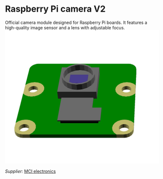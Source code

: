# Raspberry Pi camera V2

Official camera module designed for Raspberry Pi boards.
It features a high-quality image sensor and a lens with adjustable focus.
![](../../images/picamv.jpg)

_Supplier:_ [MCI electronics](https://mcielectronics.cl/shop/product/camara-v2-para-raspberry-pi-raspberry-pi-21481/)